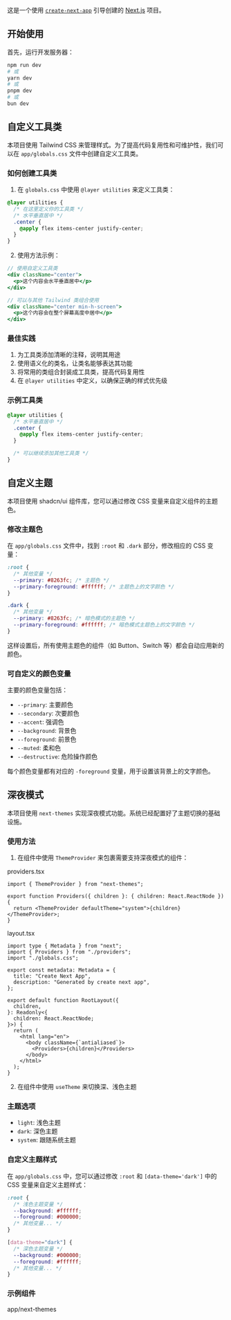 这是一个使用 [`create-next-app`](https://nextjs.org/docs/app/api-reference/cli/create-next-app) 引导创建的 [Next.js](https://nextjs.org) 项目。

## 开始使用

首先，运行开发服务器：

```bash
npm run dev
# 或
yarn dev
# 或
pnpm dev
# 或
bun dev
```

## 自定义工具类

本项目使用 Tailwind CSS 来管理样式。为了提高代码复用性和可维护性，我们可以在 `app/globals.css` 文件中创建自定义工具类。

### 如何创建工具类

1. 在 `globals.css` 中使用 `@layer utilities` 来定义工具类：

```css
@layer utilities {
  /* 在这里定义你的工具类 */
  /* 水平垂直居中 */
  .center {
    @apply flex items-center justify-center;
  }
}
```

2. 使用方法示例：

```jsx
// 使用自定义工具类
<div className="center">
  <p>这个内容会水平垂直居中</p>
</div>

// 可以与其他 Tailwind 类组合使用
<div className="center min-h-screen">
  <p>这个内容会在整个屏幕高度中居中</p>
</div>
```

### 最佳实践

1. 为工具类添加清晰的注释，说明其用途
2. 使用语义化的类名，让类名能够表达其功能
3. 将常用的类组合封装成工具类，提高代码复用性
4. 在 `@layer utilities` 中定义，以确保正确的样式优先级

### 示例工具类

```css
@layer utilities {
  /* 水平垂直居中 */
  .center {
    @apply flex items-center justify-center;
  }

  /* 可以继续添加其他工具类 */
}
```

## 自定义主题

本项目使用 shadcn/ui 组件库，您可以通过修改 CSS 变量来自定义组件的主题色。

### 修改主题色

在 `app/globals.css` 文件中，找到 `:root` 和 `.dark` 部分，修改相应的 CSS 变量：

```css
:root {
  /* 其他变量 */
  --primary: #8263fc; /* 主题色 */
  --primary-foreground: #ffffff; /* 主题色上的文字颜色 */
}

.dark {
  /* 其他变量 */
  --primary: #8263fc; /* 暗色模式的主题色 */
  --primary-foreground: #ffffff; /* 暗色模式主题色上的文字颜色 */
}
```

这样设置后，所有使用主题色的组件（如 Button、Switch 等）都会自动应用新的颜色。

### 可自定义的颜色变量

主要的颜色变量包括：

- `--primary`: 主要颜色
- `--secondary`: 次要颜色
- `--accent`: 强调色
- `--background`: 背景色
- `--foreground`: 前景色
- `--muted`: 柔和色
- `--destructive`: 危险操作颜色

每个颜色变量都有对应的 `-foreground` 变量，用于设置该背景上的文字颜色。

## 深夜模式

本项目使用 `next-themes` 实现深夜模式功能。系统已经配置好了主题切换的基础设施。

### 使用方法

1. 在组件中使用 `ThemeProvider` 来包裹需要支持深夜模式的组件：

providers.tsx

```tsx
import { ThemeProvider } from "next-themes";

export function Providers({ children }: { children: React.ReactNode }) {
  return <ThemeProvider defaultTheme="system">{children}</ThemeProvider>;
}
```

layout.tsx

```tsx
import type { Metadata } from "next";
import { Providers } from "./providers";
import "./globals.css";

export const metadata: Metadata = {
  title: "Create Next App",
  description: "Generated by create next app",
};

export default function RootLayout({
  children,
}: Readonly<{
  children: React.ReactNode;
}>) {
  return (
    <html lang="en">
      <body className={`antialiased`}>
        <Providers>{children}</Providers>
      </body>
    </html>
  );
}
```

2. 在组件中使用 `useTheme` 来切换深、浅色主题

### 主题选项

- `light`: 浅色主题
- `dark`: 深色主题
- `system`: 跟随系统主题

### 自定义主题样式

在 `app/globals.css` 中，您可以通过修改 `:root` 和 `[data-theme='dark']` 中的 CSS 变量来自定义主题样式：

```css
:root {
  /* 浅色主题变量 */
  --background: #ffffff;
  --foreground: #000000;
  /* 其他变量... */
}

[data-theme="dark"] {
  /* 深色主题变量 */
  --background: #000000;
  --foreground: #ffffff;
  /* 其他变量... */
}
```

### 示例组件

app/next-themes
